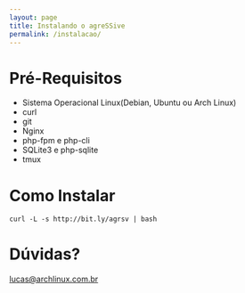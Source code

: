 ```yaml
---
layout: page
title: Instalando o agreSSive
permalink: /instalacao/
---
```


# Pré-Requisitos

* Sistema Operacional Linux(Debian, Ubuntu ou Arch Linux)
* curl
* git
* Nginx
* php-fpm e php-cli
* SQLite3 e php-sqlite
* tmux

# Como Instalar

```  
curl -L -s http://bit.ly/agrsv | bash  
```  

# Dúvidas?

[lucas@archlinux.com.br](mailto:lucas@archlinux.com.br)
